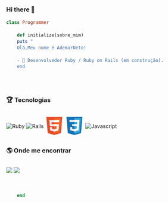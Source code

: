 ### Hi there 👋
```ruby 
class Programmer

	def initialize(sobre_mim)
	puts "
	Olá,Meu nome é AdemarNeto!

	- 🔭 Desenvolvedor Ruby / Ruby on Rails (em construção).
	end
	
```

<div style="display: inline_block"><br>
  
### 🏆 Tecnologias
  
## 
          
  <img align="center" alt="Ruby" height="50" width="50" src="https://cdn.jsdelivr.net/gh/devicons/devicon@latest/icons/ruby/ruby-original.svg"/>          
  <img align="center" alt="Rails" height="50" width="50" src="https://cdn.jsdelivr.net/gh/devicons/devicon@latest/icons/rails/rails-original-wordmark.svg"/>          
  <img align="center" alt="HTML" height="50" width="50" src="https://raw.githubusercontent.com/devicons/devicon/master/icons/html5/html5-original.svg">
  <img align="center" alt="CSS" height="50" width="50" src="https://raw.githubusercontent.com/devicons/devicon/master/icons/css3/css3-original.svg"> 
  <img align="center" alt="Javascript" height="50" width="50" src="https://cdn.jsdelivr.net/gh/devicons/devicon/icons/javascript/javascript-original.svg" />

  <div align="center">


  
</div>  


  ##

<div> 

  <p align="left">
</div>  

  ### 🌎 Onde me encontrar
  
##
  
<div>
  <a href="https://discord.com/channels/@ademarnetodev" target="_blank"><img src="https://img.shields.io/badge/Discord-7289DA?style=for-the-badge&logo=discord&logoColor=white" target="_blank"></a> 
  <a href="https://www.linkedin.com/in/ademar-neto-dev/" target="_blank"><img src="https://img.shields.io/badge/-LinkedIn-%230077B5?style=for-the-badge&logo=linkedin&logoColor=white" target="_blank"></a> 







  
```ruby 


	end
```

